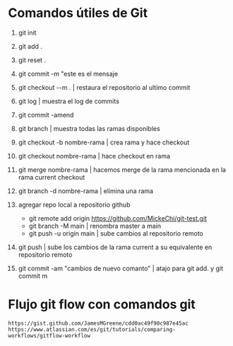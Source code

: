 # Comandos útiles de Git

1. git init

2. git add .

3. git reset .

4. git commit -m "este es el mensaje

5. git checkout --m . | restaura el repositorio al ultimo commit

6. git log | muestra el log de commits    

7. git commit -amend

8. git branch  | muestra todas las ramas disponibles 

9. git checkout -b nombre-rama | crea rama y hace checkout

10. git checkout nombre-rama | hace checkout en rama

11. git merge nombre-rama | hacemos merge de la rama mencionada en la rama current checkout

11. git branch -d nombre-rama | elimina una rama

12. agregar repo local a repositorio github
    - git remote add origin https://github.com/MickeChi/git-test.git
    - git branch -M main | renombra master a main
    - git push -u origin main | sube cambios al repositorio remoto

13. git push | sube los cambios de la rama current a su equivalente en repositorio remoto

14. git commit -am "cambios de nuevo comanto" | atajo para git add. y git commit m

# Flujo git flow con comandos git
    https://gist.github.com/JamesMGreene/cdd0ac49f90c987e45ac
    https://www.atlassian.com/es/git/tutorials/comparing-workflows/gitflow-workflow